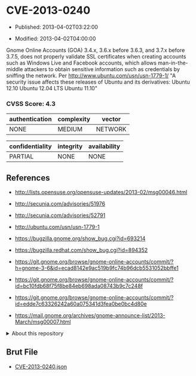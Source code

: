 # CVE-2013-0240

- Published: 2013-04-02T03:22:00

- Modified: 2013-04-02T04:00:00

Gnome Online Accounts (GOA) 3.4.x, 3.6.x before 3.6.3, and 3.7.x before 3.7.5, does not properly validate SSL certificates when creating accounts such as Windows Live and Facebook accounts, which allows man-in-the-middle attackers to obtain sensitive information such as credentials by sniffing the network. Per http://www.ubuntu.com/usn/usn-1779-1/
"A security issue affects these releases of Ubuntu and its derivatives:
    Ubuntu 12.10
    Ubuntu 12.04 LTS
    Ubuntu 11.10"

### CVSS Score: **4.3**

| authentication | complexity | vector |
| --- | --- | --- |
| NONE | MEDIUM | NETWORK |

| confidentiality | integrity | availability |
| --- | --- | --- |
| PARTIAL | NONE | NONE |

## References

* http://lists.opensuse.org/opensuse-updates/2013-02/msg00046.html

* http://secunia.com/advisories/51976

* http://secunia.com/advisories/52791

* http://ubuntu.com/usn/usn-1779-1

* https://bugzilla.gnome.org/show_bug.cgi?id=693214

* https://bugzilla.redhat.com/show_bug.cgi?id=894352

* https://git.gnome.org/browse/gnome-online-accounts/commit/?h=gnome-3-6&id=ecad8142e9ac519b9fc74b96dcb5531052bbffe1

* https://git.gnome.org/browse/gnome-online-accounts/commit/?id=bc10fdb68f75f8be84eb698ada08743b9c7c248f

* https://git.gnome.org/browse/gnome-online-accounts/commit/?id=edde7c63326242a60a075341d3fea0be0bc4d80e

* https://mail.gnome.org/archives/gnome-announce-list/2013-March/msg00007.html

<details>
<summary>About this repository</summary> 

  This repository is part of the project [Live Hack CVE](https://github.com/Live-Hack-CVE). Main website can be found [www.live-hack.org](https://www.live-hack.org) 
  
  Made by [Sn0wAlice](https://github.com/Sn0wAlice) for the people that care about security and need to have a feed of the latest CVEs. Hope you enjoy it, don't forget to star the repo and follow me on [Twitter](https://twitter.com/Sn0wAlice) and [Github](https://github.com/Sn0wAlice). And that is my [personnal website](https://www.alice-snow.me/)

  - [Home Page](https://github.com/Live-Hack-CVE)
  - [Framework](https://github.com/Live-Hack-CVE/cve-framework)
  - [CVE database](https://github.com/Live-Hack-CVE/full_database)
  - [Changelog](https://github.com/Live-Hack-CVE/Changelog)
</details>

## Brut File

* [CVE-2013-0240.json](https://raw.githubusercontent.com/Live-Hack-CVE/full_database/main/cves/2013/CVE-2013-0240.json)

